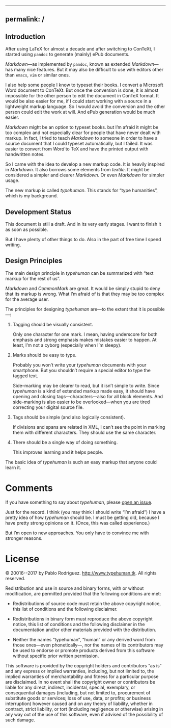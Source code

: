 ---
permalink: /
--

## Introduction

After using LaTeX for almost a decade and after switching to ConTeXt, I started using `pandoc` to generate (mainly) ePub documents.

_Markdown_—as implemented by `pandoc`, known as extended _Markdown_—has many nice features. But it may also be difficult to use with editors other than `emacs`, `vim` or similar ones.

I also help some people I know to typeset their books. I convert a Microsoft Word document to ConTeXt. But once the conversion is done, it is almost impossible for the other person to edit the document in ConTeX format. It would be also easier for me, if I could start working with a source in a lightweight markup language. So I would avoid the conversion and the other person could edit the work at will. And ePub generation would be much easier.

_Markdown_ might be an option to typeset books. but I’m afraid it might be too complex and not especially clear for people that have never dealt with markup. In fact, I tried to teach _Markdown_ to someone in order to have a source document that I could typeset automatically, but I failed. It was easier to convert from _Word_ to TeX and have the printed output with handwritten notes.

So I came with the idea to develop a new markup code. It is heavily inspired in _Markdown_. It also borrows some elements from _textile_. It might be considered a simpler and clearer _Markdown_. Or even _Markdown_ for simpler usage.

The new markup is called _typehuman_. This stands for “type humanities”, which is my background.

## Development Status

This document is still a draft. And in its very early stages. I want to finish it as soon as possible.

But I have plenty of other things to do. Also in the part of free time I spend writing.

## Design Principles

The main design principle in _typehuman_ can be summarized with “text markup for the rest of us”.

_Markdown_ and _CommonMark_ are great. It would be simply stupid to deny that its markup is wrong. What I’m afraid of is that they may be too complex for the average user.

The principles for designing _typehuman_ are—to the extent that it is possible—:

1. Tagging should be visually consistent.

    Only one character for one mark. I mean, having underscore for both emphasis and strong emphasis makes mistakes easier to happen. At least, I’m not a cyborg (especially when I’m sleepy).

1. Marks should be easy to type.

    Probably you won’t write your _typehuman_ documents with your smartphone.
    But you shouldn’t require a special editor to type the tagged text.

    Side–marking may be clearer to read, but it isn’t simple to write. Since _typehuman_ is a kind of extended markup made easy, it should have opening and closing tags—characters—also for all block elements. And side–marking is also easier to be overlooked—when you are tired correcting your digital source file.

1. Tags should be simple (and also logically consistent).

    If divisions and spans are related in XML, I can’t see the point in marking them with different characters. They should use the same character.

1. There should be a single way of doing something.

	This improves learning and it helps people.

<!--
## On _Markdown_

_Markdown_—and also _CommonMark_—speak about the original “philosophy”. I’d rather avoid that word, since it isn’t exactly what happened to be called in ancient Greece φιλοσοφία. There are some basic issues that I want to discuss.

* publishable

code remains code. and is important that this is so.
-->
The basic idea of _typehuman_ is such an easy markup that anyone could learn it.

<!--
# Elements

# Inline elements

## Emphasis and strong emphasis

Emphasis and double emphasis should be marked with different

# Block elements

# The two basic rules

There are two basic rules that build

* A paragraph is marked by a blank line. This rule applies also to lists.

* Indentation requires two spaces.

# Code blocks

Code blocks are exclusively marked with three baticks

## Dashes

As in TeX, you get en–dash is printed from two single dashes (`--`) and em–dash is printed from three single dashes (`---`).
-->

# Comments

If you have something to say about _typehuman_, please [open an issue](https://github.com/ousia/typehuman/issues/new).

Just for the record. I think (you may think I should write “I’m afraid”) I have a pretty idea of how _typehuman_ should be. I must be getting old, because I have pretty strong opinions on it. (Once, this was called experience.)

But I’m open to new approaches. You only have to convince me with stronger reasons.

# License

© 20016--2017 by Pablo Rodríguez. <http://www.typehuman.tk>. All rights reserved.

Redistribution and use in source and binary forms, with or without modification, are permitted provided that the following conditions are met:

* Redistributions of source code must retain the above copyright notice, this list of conditions and the following disclaimer.

* Redistributions in binary form must reproduce the above copyright notice, this list of conditions and the following disclaimer in the documentation and/or other materials provided with the distribution.

* Neither the names “typehuman”, “human” or any derived word from those ones—even phonetically—, nor the names of its contributors may be used to endorse or promote products derived from this software without specific prior written permission.

This software is provided by the copyright holders and contributors “as is” and any express or implied warranties, including, but not limited to, the implied warranties of merchantability and fitness for a particular purpose are disclaimed. In no event shall the copyright owner or contributors be liable for any direct, indirect, incidental, special, exemplary, or consequential damages (including, but not limited to, procurement of substitute goods or services; loss of use, data, or profits; or business interruption) however caused and on any theory of liability, whether in contract, strict liability, or tort (including negligence or otherwise) arising in any way out of the use of this software, even if advised of the possibility of such damage.

<!-- Licensing terms are simple:

* You may use this specification in source or binary forms.

* Acknowledgement is required to its original author and this website: <http://www.typehuman.tk>.

* Redistribution is allowed, but it should contain the warning to check the latest version at <http://www.typehuman.tk>.

* You may modify this specification and redistribute it.

    But first, you must use a different name than _typehuman_ or _human_—or any derived word from those, even phonetically—.

    And you must
-->
